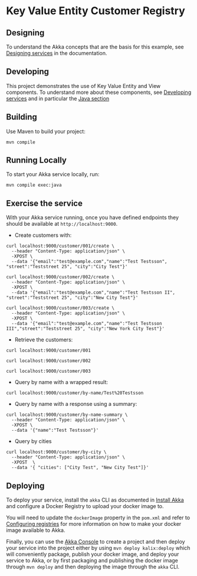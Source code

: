 # Key Value Entity Customer Registry

## Designing

To understand the Akka concepts that are the basis for this example, see [Designing services](https://docs.kalix.io/java/development-process.html) in the documentation.

## Developing

This project demonstrates the use of Key Value Entity and View components.
To understand more about these components, see [Developing services](https://docs.kalix.io/services/)
and in particular the [Java section](https://docs.kalix.io/java/)

## Building

Use Maven to build your project:

```shell
mvn compile
```

## Running Locally

To start your Akka service locally, run:

```shell
mvn compile exec:java
```


## Exercise the service

With your Akka service running, once you have defined endpoints they should be available at `http://localhost:9000`.

* Create customers with:

```shell
curl localhost:9000/customer/001/create \
  --header "Content-Type: application/json" \
  -XPOST \
  --data '{"email":"test@example.com","name":"Test Testsson", "street":"Teststreet 25", "city":"City Test"}'
```

```shell
curl localhost:9000/customer/002/create \
  --header "Content-Type: application/json" \
  -XPOST \
  --data '{"email":"test@example.com","name":"Test Testsson II", "street":"Teststreet 25", "city":"New City Test"}'
```


```shell
curl localhost:9000/customer/003/create \
  --header "Content-Type: application/json" \
  -XPOST \
  --data '{"email":"test@example.com","name":"Test Testsson III","street":"Teststreet 25", "city":"New York City Test"}'
```

* Retrieve the customers:

```shell
curl localhost:9000/customer/001 
```

```shell
curl localhost:9000/customer/002
```

```shell
curl localhost:9000/customer/003
```

* Query by name with a wrapped result:

```shell
curl localhost:9000/customer/by-name/Test%20Testsson
```

* Query by name with a response using a summary:

```shell
curl localhost:9000/customer/by-name-summary \
  --header "Content-Type: application/json" \
  -XPOST \
  --data '{"name":"Test Testsson"}'
```

* Query by cities
```shell
curl localhost:9000/customer/by-city \
  --header "Content-Type: application/json" \
  -XPOST  \
  --data '{ "cities": ["City Test", "New City Test"]}'
```

## Deploying

To deploy your service, install the `akka` CLI as documented in
[Install Akka](https://docs.kalix.io/kalix/install-kalix.html)
and configure a Docker Registry to upload your docker image to.

You will need to update the `dockerImage` property in the `pom.xml` and refer to
[Configuring registries](https://docs.kalix.io/projects/container-registries.html)
for more information on how to make your docker image available to Akka.

Finally, you can use the [Akka Console](https://console.kalix.io)
to create a project and then deploy your service into the project either by using `mvn deploy kalix:deploy` which
will conveniently package, publish your docker image, and deploy your service to Akka, or by first packaging and
publishing the docker image through `mvn deploy` and then deploying the image
through the `akka` CLI.
